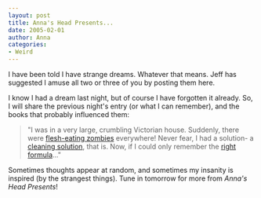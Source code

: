 ```yaml
---
layout: post
title: Anna's Head Presents...
date: 2005-02-01
author: Anna
categories:
- Weird
---
```


<p>I have been told I have strange dreams. Whatever that means. Jeff
has suggested I amuse all two or three of you by posting them here. </p>
<p>I know I had a dream last night, but of course I have forgotten it
already. So, I will share the previous night's entry (or what I can
remember), and the books that probably influenced
them:</p>
<blockquote>
	"I was in a very large, crumbling Victorian house.
	Suddenly, there were <a
	href="http://www.amazon.com/exec/obidos/tg/detail/-/0425192008/ref=lpr_g_1/002-9726750-7596845?v=glance&s=books"
	target="_blank">flesh-eating zombies</a> everywhere! Never fear, I had
	a solution- a <a
	href="http://www.amazon.com/exec/obidos/ASIN/0553382179/qid=1107296813/sr=2-1/ref=pd_ka_b_2_1/002-9726750-7596845" traget="_blank">cleaning
	solution</a>, that is. Now, if I could only remember the <a
	href="http://www.amazon.com/exec/obidos/ASIN/0671535951/qid=1107296869/sr=2-1/ref=pd_ka_b_2_1/002-9726750-7596845" target="_blank">right
	formula</a>..."
</blockquote>
<p>Sometimes thoughts appear at random, and sometimes my insanity is
inspired (by the strangest things). Tune in tomorrow for more from
<i>Anna's Head Presents</i>!</p>